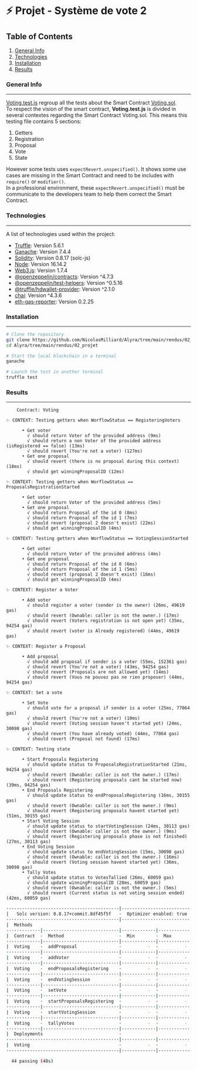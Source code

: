 # ⚡️ Projet - Système de vote 2
## Table of Contents
1. [General Info](#general-info)
2. [Technologies](#technologies)
3. [Installation](#installation)
4. [Results](#results)

<a name="general-info"></a>
### General Info
***

[Voting.test.js](https://github.com/NicolasMilliard/Alyra/blob/main/rendus/02_projet/test/Voting.test.js) regroup all the tests about the Smart Contract [Voting.sol](https://github.com/lecascyril/CodesRinkeby/blob/main/voting.sol).\
To respect the vision of the smart contract, **Voting.test.js** is divided in several contextes regarding the Smart Contract Voting.sol. This means this testing file contains 5 sections:
1. Getters
2. Registration
3. Proposal
4. Vote
5. State

However some tests uses ```expectRevert.unspecified()```. It shows some use cases are missing in the Smart Contract and need to be includes with ```require()``` or ```modifier()```.\
In a professional environment, these ```expectRevert.unspecified()``` must be communicate to the developers team to help them correct the Smart Contract.

<a name="technologies"></a>
### Technologies
***
A list of technologies used within the project:
* [Truffle](https://trufflesuite.com/truffle/): Version 5.6.1
* [Ganache](https://trufflesuite.com/ganache/): Version 7.4.4
* [Solidity](https://github.com/ethereum/solc-js): Version 0.8.17 (solc-js)
* [Node](https://nodejs.org/en/): Version 16.14.2
* [Web3.js](https://web3js.org/): Version 1.7.4
* [@openzeppelin/contracts](https://docs.openzeppelin.com/contracts/4.x/): Version ^4.7.3
* [@openzeppelin/test-helpers](https://docs.openzeppelin.com/test-helpers/0.5/): Version ^0.5.16
* [@truffle/hdwallet-provider](https://github.com/trufflesuite/truffle): Version ^2.1.0
* [chai](https://www.chaijs.com/): Version ^4.3.6
* [eth-gas-reporter](https://github.com/cgewecke/eth-gas-reporter): Version 0.2.25

<a name="installation"></a>
### Installation
***
```sh
# Clone the repository
git clone https://github.com/NicolasMilliard/Alyra/tree/main/rendus/02_projet
cd Alyra/tree/main/rendus/02_projet

# Start the local blockchain in a terminal
ganache

# Launch the test in another terminal
truffle test
```

<a name="results"></a>
### Results
***

```
    Contract: Voting
    
✨ CONTEXT: Testing getters when WorflowStatus == RegisteringVoters

      • Get voter
        √ should return Voter of the provided address (9ms)
        √ should return a non Voter of the provided address (isRegistered == false) (13ms)
        √ should revert (You're not a voter) (127ms)
      • Get one proposal
        √ should revert (there is no proposal during this context) (18ms)
        √ should get winningProposalID (12ms)
    
✨ CONTEXT: Testing getters when WorflowStatus == ProposalsRegistrationStarted

      • Get voter
        √ should return Voter of the provided address (5ms)
      • Get one proposal
        √ should return Proposal of the id 0 (8ms)
        √ should return Proposal of the id 1 (7ms)
        √ should revert (proposal 2 doesn't exist) (22ms)
        √ should get winningProposalID (4ms)

✨ CONTEXT: Testing getters when WorflowStatus == VotingSessionStarted

      • Get voter
        √ should return Voter of the provided address (4ms)
      • Get one proposal
        √ should return Proposal of the id 0 (6ms)
        √ should return Proposal of the id 1 (5ms)
        √ should revert (proposal 2 doesn't exist) (16ms)
        √ should get winningProposalID (4ms)

✨ CONTEXT: Register a Voter

      • Add voter
        √ should register a voter (sender is the owner) (26ms, 49619 gas)
        √ should revert (Ownable: caller is not the owner.) (17ms)
        √ should revert (Voters registration is not open yet) (35ms, 94254 gas)
        √ should revert (voter is Already registered) (44ms, 49619 gas)

✨ CONTEXT: Register a Proposal

      • Add proposal
        √ should add proposal if sender is a voter (55ms, 152361 gas)
        √ should revert (You're not a voter) (43ms, 94254 gas)
        √ should revert (Proposals are not allowed yet) (14ms)
        √ should revert (Vous ne pouvez pas ne rien proposer) (44ms, 94254 gas)

✨ CONTEXT: Set a vote

      • Set Vote     
        √ should vote for a proposal if sender is a voter (25ms, 77064 gas)
        √ should revert (You're not a voter) (10ms)
        √ should revert (Voting session haven't started yet) (24ms, 30098 gas)
        √ should revert (You have already voted) (44ms, 77064 gas)
        √ should revert (Proposal not found) (17ms)
    
✨ CONTEXT: Testing state

      • Start Proposals Registering
        √ should update status to ProposalsRegistrationStarted (21ms, 94254 gas)
        √ should revert (Ownable: caller is not the owner.) (17ms)
        √ should revert (Registering proposals cant be started now) (39ms, 94254 gas)
      • End Proposals Registering
        √ should update status to endProposalsRegistering (16ms, 30155 gas)
        √ should revert (Ownable: caller is not the owner.) (9ms)
        √ should revert (Registering proposals havent started yet) (51ms, 30155 gas)
      • Start Voting Session
        √ should update status to startVotingSession (24ms, 30113 gas)
        √ should revert (Ownable: caller is not the owner.) (9ms)
        √ should revert (Registering proposals phase is not finished) (27ms, 30113 gas)
      • End Voting Session
        √ should update status to endVotingSession (15ms, 30098 gas)
        √ should revert (Ownable: caller is not the owner.) (16ms)
        √ should revert (Voting session havent started yet) (36ms, 30098 gas)
      • Tally Votes
        √ should update status to VotesTallied (26ms, 60059 gas)
        √ should update winningProposalID (28ms, 60059 gas)
        √ should revert (Ownable: caller is not the owner.) (5ms)
        √ should revert (Current status is not voting session ended) (42ms, 60059 gas)
```

```sh
·------------------------------------------|---------------------------|-------------|----------------------------·
|   Solc version: 0.8.17+commit.8df45f5f   ·  Optimizer enabled: true  ·  Runs: 200  ·  Block limit: 6718946 gas  │
···········································|···························|·············|·····························
|  Methods                                                                                                        │
·············|·····························|·············|·············|·············|··············|··············
|  Contract  ·  Method                     ·  Min        ·  Max        ·  Avg        ·  # calls     ·  eur (avg)  │
·············|·····························|·············|·············|·············|··············|··············
|  Voting    ·  addProposal                ·          -  ·          -  ·      58107  ·          30  ·          -  │
·············|·····························|·············|·············|·············|··············|··············
|  Voting    ·  addVoter                   ·          -  ·          -  ·      49619  ·          44  ·          -  │
·············|·····························|·············|·············|·············|··············|··············
|  Voting    ·  endProposalsRegistering    ·          -  ·          -  ·      30155  ·          25  ·          -  │
·············|·····························|·············|·············|·············|··············|··············
|  Voting    ·  endVotingSession           ·          -  ·          -  ·      30098  ·          11  ·          -  │
·············|·····························|·············|·············|·············|··············|··············
|  Voting    ·  setVote                    ·          -  ·          -  ·      77064  ·          22  ·          -  │
·············|·····························|·············|·············|·············|··············|··············
|  Voting    ·  startProposalsRegistering  ·          -  ·          -  ·      94254  ·          41  ·          -  │
·············|·····························|·············|·············|·············|··············|··············
|  Voting    ·  startVotingSession         ·          -  ·          -  ·      30113  ·          23  ·          -  │
·············|·····························|·············|·············|·············|··············|··············
|  Voting    ·  tallyVotes                 ·          -  ·          -  ·      60059  ·           5  ·          -  │
·············|·····························|·············|·············|·············|··············|··············
|  Deployments                             ·                                         ·  % of limit  ·             │
···········································|·············|·············|·············|··············|··············
|  Voting                                  ·          -  ·          -  ·    1095394  ·      16.3 %  ·          -  │
·------------------------------------------|-------------|-------------|-------------|--------------|-------------·

  44 passing (48s)
```